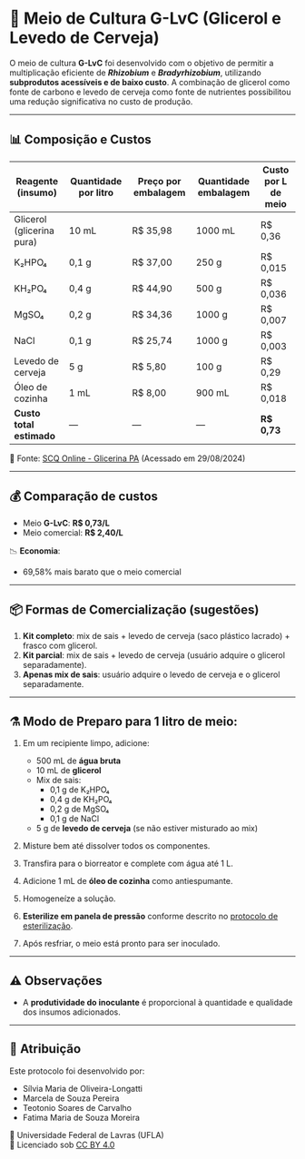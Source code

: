 # 🧫 Meio de Cultura G-LvC (Glicerol e Levedo de Cerveja)

O meio de cultura **G-LvC** foi desenvolvido com o objetivo de permitir a multiplicação eficiente de **_Rhizobium_** e **_Bradyrhizobium_**, utilizando **subprodutos acessíveis e de baixo custo**. A combinação de glicerol como fonte de carbono e levedo de cerveja como fonte de nutrientes possibilitou uma redução significativa no custo de produção.

---

## 📊 Composição e Custos

| Reagente (insumo)       | Quantidade por litro | Preço por embalagem | Quantidade embalagem | Custo por L de meio |
|-------------------------|----------------------|----------------------|-----------------------|----------------------|
| Glicerol (glicerina pura) | 10 mL                | R$ 35,98             | 1000 mL               | R$ 0,36              |
| K₂HPO₄                  | 0,1 g                | R$ 37,00             | 250 g                 | R$ 0,015             |
| KH₂PO₄                  | 0,4 g                | R$ 44,90             | 500 g                 | R$ 0,036             |
| MgSO₄                   | 0,2 g                | R$ 34,36             | 1000 g                | R$ 0,007             |
| NaCl                    | 0,1 g                | R$ 25,74             | 1000 g                | R$ 0,003             |
| Levedo de cerveja       | 5 g                  | R$ 5,80              | 100 g                 | R$ 0,29              |
| Óleo de cozinha         | 1 mL                 | R$ 8,00              | 900 mL                | R$ 0,018             |
| **Custo total estimado**| —                    | —                    | —                     | **R$ 0,73**          |

🔗 Fonte: [SCQ Online - Glicerina PA](https://scqonline.com/glicerina-pa-acs-1l-14901) (Acessado em 29/08/2024)

---

## 💰 Comparação de custos

- Meio **G-LvC**: **R$ 0,73/L**
- Meio comercial: **R$ 2,40/L**

📉 **Economia**:
- 69,58% mais barato que o meio comercial

---

## 📦 Formas de Comercialização (sugestões)

1. **Kit completo**: mix de sais + levedo de cerveja (saco plástico lacrado) + frasco com glicerol.
2. **Kit parcial**: mix de sais + levedo de cerveja (usuário adquire o glicerol separadamente).
3. **Apenas mix de sais**: usuário adquire o levedo de cerveja e o glicerol separadamente.

---

## ⚗️ Modo de Preparo para 1 litro de meio: 

1. Em um recipiente limpo, adicione:
   - 500 mL de **água bruta**
   - 10 mL de **glicerol**
   - Mix de sais:
     - 0,1 g de K₂HPO₄
     - 0,4 g de KH₂PO₄
     - 0,2 g de MgSO₄
     - 0,1 g de NaCl
   - 5 g de **levedo de cerveja** (se não estiver misturado ao mix)

2. Misture bem até dissolver todos os componentes.
3. Transfira para o biorreator e complete com água até 1 L.
4. Adicione 1 mL de **óleo de cozinha** como antiespumante.
5. Homogeneíze a solução.
6. **Esterilize em panela de pressão** conforme descrito no [protocolo de esterilização](https://github.com/teodecarvalho/BiorreatorPopular/blob/main/esteriliza%C3%A7%C3%A3o.md).
7. Após resfriar, o meio está pronto para ser inoculado.

---

## ⚠️ Observações

- A **produtividade do inoculante** é proporcional à quantidade e qualidade dos insumos adicionados.

---

## 🧾 Atribuição

Este protocolo foi desenvolvido por:

- Sílvia Maria de Oliveira-Longatti  
- Marcela de Souza Pereira  
- Teotonio Soares de Carvalho  
- Fatima Maria de Souza Moreira  

📍 Universidade Federal de Lavras (UFLA)  
📜 Licenciado sob [CC BY 4.0](https://creativecommons.org/licenses/by/4.0/deed.pt_BR)

